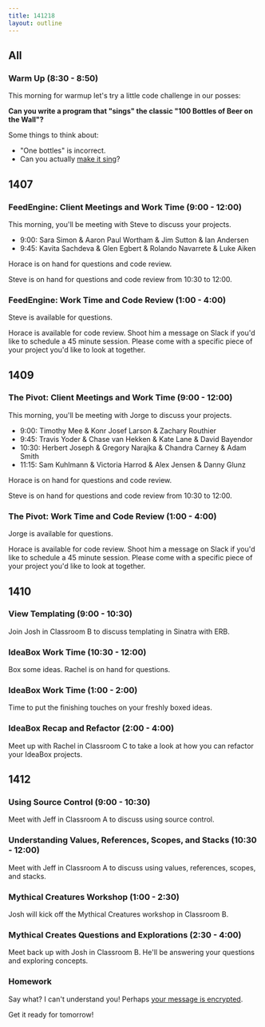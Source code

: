 ```yaml
---
title: 141218
layout: outline
---
```


## All

### Warm Up (8:30 - 8:50)

This morning for warmup let's try a little code challenge in our posses:

**Can you write a program that "sings" the classic "100 Bottles of Beer on the Wall"?**

Some things to think about:

* "One bottles" is incorrect.
* Can you actually [make it sing](https://developer.apple.com/library/mac/documentation/Darwin/Reference/ManPages/man1/say.1.html)?

## 1407

### FeedEngine: Client Meetings and Work Time (9:00 - 12:00)

This morning, you'll be meeting with Steve to discuss your projects.

* 9:00: Sara Simon & Aaron Paul Wortham & Jim Sutton & Ian Andersen
* 9:45: Kavita Sachdeva & Glen Egbert & Rolando Navarrete & Luke Aiken

Horace is on hand for questions and code review.

Steve is on hand for questions and code review from 10:30 to 12:00.

### FeedEngine: Work Time and Code Review (1:00 - 4:00)

Steve is available for questions.

Horace is available for code review. Shoot him a message on Slack if you'd like to schedule a 45 minute session. Please come with a specific piece of your project you'd like to look at together.

## 1409

### The Pivot: Client Meetings and Work Time (9:00 - 12:00)

This morning, you'll be meeting with Jorge to discuss your projects.

* 9:00: Timothy Mee & Konr Josef Larson & Zachary Routhier
* 9:45: Travis Yoder & Chase van Hekken & Kate Lane & David Bayendor
* 10:30: Herbert Joseph & Gregory Narajka & Chandra Carney & Adam Smith
* 11:15: Sam Kuhlmann & Victoria Harrod & Alex Jensen & Danny Glunz

Horace is on hand for questions and code review.

Steve is on hand for questions and code review from 10:30 to 12:00.

### The Pivot: Work Time and Code Review (1:00 - 4:00)

Jorge is available for questions.

Horace is available for code review. Shoot him a message on Slack if you'd like to schedule a 45 minute session. Please come with a specific piece of your project you'd like to look at together.

## 1410

### View Templating (9:00 - 10:30)

Join Josh in Classroom B to discuss templating in Sinatra with ERB.

### IdeaBox Work Time (10:30 - 12:00)

Box some ideas. Rachel is on hand for questions.

### IdeaBox Work Time (1:00 - 2:00)

Time to put the finishing touches on your freshly boxed ideas.

### IdeaBox Recap and Refactor (2:00 - 4:00)

Meet up with Rachel in Classroom C to take a look at how you can refactor your IdeaBox projects.

## 1412

### Using Source Control (9:00 - 10:30)

Meet with Jeff in Classroom A to discuss using source control.

### Understanding Values, References, Scopes, and Stacks (10:30 - 12:00)

Meet with Jeff in Classroom A to discuss using values, references, scopes, and stacks.

### Mythical Creatures Workshop (1:00 - 2:30)

Josh will kick off the Mythical Creatures workshop in Classroom B.

### Mythical Creates Questions and Explorations (2:30 - 4:00)

Meet back up with Josh in Classroom B. He'll be answering your questions and exploring concepts.

### Homework

Say what? I can't understand you! Perhaps [your message is encrypted](https://github.com/turingschool/challenges/blob/master/cryptographer.markdown).

Get it ready for tomorrow!
